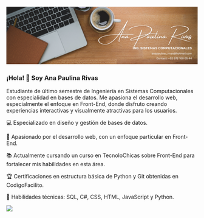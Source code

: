 ![](img1.png)

### ¡Hola! 👋 Soy Ana Paulina Rivas

Estudiante de último semestre de Ingeniería en Sistemas Computacionales con especialidad en bases de datos. Me apasiona el desarrollo web, especialmente el enfoque en Front-End, donde disfruto creando experiencias interactivas y visualmente atractivas para los usuarios.

💻 Especializado en diseño y gestión de bases de datos.

🌟 Apasionado por el desarrollo web, con un enfoque particular en Front-End.

📚 Actualmente cursando un curso en TecnoloChicas sobre Front-End para fortalecer mis habilidades en esta área.

🏆 Certificaciones en estructura básica de Python y Git obtenidas en CodigoFacilito.

🔧 Habilidades técnicas: SQL, C#, CSS, HTML, JavaScript y Python.


<img src="{https://img.shields.io/badge/C%23-239120?style=for-the-badge&logo=csharp&logoColor=white}" />

